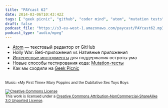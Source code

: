 ```yaml
---
title: "PAYcast 62"
date: 2014-03-06T10:43:42Z
tags: [ "geek picnic", "github", "coder mind", "atom", "mutation tests", "PAYcast", "web", "tests" ]
draft: false
podcast_file: "https://s3-eu-west-1.amazonaws.com/paycast/PAYcast62.mp3"
podcast_type: "audio/mpeg"
---
```

<ul>
<li><a href="http://atom.io">Atom</a> — текстовый редактор от GitHub</li>
<li>Holly War: Веб-приложения vs Нативные приложения</li>
<li><a href="http://blog.crowdint.com/2014/02/21/6-tools-to-keep-your-coder-mind-sharp.html">Интересные инструменты</a> для поддержания остроты ума</li>
<li>Новые способы тестирования кода: <a href="http://pitest.org/">Mutation-тесты</a></li>
<li>Как мы сходили на <a href="http://geek-picnic.ru">Geek Picnic</a></li>
</ul>
<p><span id="more-782"></span><br />
<small>Music: &#171;My First Time&#187; Mary Poppins and the Dubitative Sex Toys Boys</small></p>
<p><small><a href="http://creativecommons.org/licenses/by-nc-sa/3.0/" rel="license"><img style="border-width: 0;" alt="Creative Commons License" src="http://i.creativecommons.org/l/by-nc-sa/3.0/80x15.png" /></a><br />
This work is licensed under a <a href="http://creativecommons.org/licenses/by-nc-sa/3.0/" rel="license">Creative Commons Attribution-NonCommercial-ShareAlike 3.0 Unported License</a>.</small></p>

     